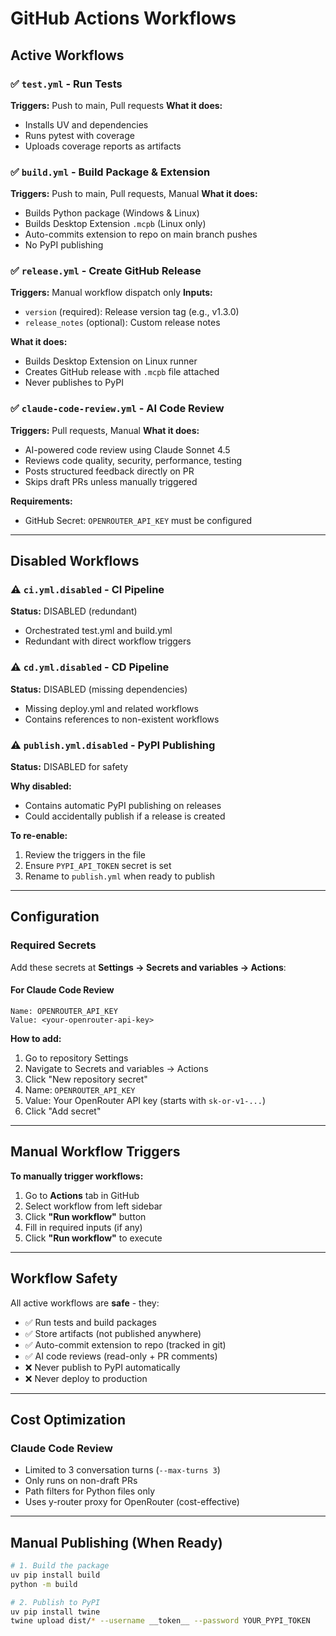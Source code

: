 # GitHub Actions Workflows

## Active Workflows

### ✅ `test.yml` - Run Tests
**Triggers:** Push to main, Pull requests
**What it does:**
- Installs UV and dependencies
- Runs pytest with coverage
- Uploads coverage reports as artifacts

### ✅ `build.yml` - Build Package & Extension
**Triggers:** Push to main, Pull requests, Manual
**What it does:**
- Builds Python package (Windows & Linux)
- Builds Desktop Extension `.mcpb` (Linux only)
- Auto-commits extension to repo on main branch pushes
- No PyPI publishing

### ✅ `release.yml` - Create GitHub Release
**Triggers:** Manual workflow dispatch only
**Inputs:**
- `version` (required): Release version tag (e.g., v1.3.0)
- `release_notes` (optional): Custom release notes

**What it does:**
- Builds Desktop Extension on Linux runner
- Creates GitHub release with `.mcpb` file attached
- Never publishes to PyPI

### ✅ `claude-code-review.yml` - AI Code Review
**Triggers:** Pull requests, Manual
**What it does:**
- AI-powered code review using Claude Sonnet 4.5
- Reviews code quality, security, performance, testing
- Posts structured feedback directly on PR
- Skips draft PRs unless manually triggered

**Requirements:**
- GitHub Secret: `OPENROUTER_API_KEY` must be configured

---

## Disabled Workflows

### ⚠️ `ci.yml.disabled` - CI Pipeline
**Status:** DISABLED (redundant)
- Orchestrated test.yml and build.yml
- Redundant with direct workflow triggers

### ⚠️ `cd.yml.disabled` - CD Pipeline
**Status:** DISABLED (missing dependencies)
- Missing deploy.yml and related workflows
- Contains references to non-existent workflows

### ⚠️ `publish.yml.disabled` - PyPI Publishing
**Status:** DISABLED for safety

**Why disabled:**
- Contains automatic PyPI publishing on releases
- Could accidentally publish if a release is created

**To re-enable:**
1. Review the triggers in the file
2. Ensure `PYPI_API_TOKEN` secret is set
3. Rename to `publish.yml` when ready to publish

---

## Configuration

### Required Secrets

Add these secrets at **Settings → Secrets and variables → Actions**:

#### For Claude Code Review
```
Name: OPENROUTER_API_KEY
Value: <your-openrouter-api-key>
```

**How to add:**
1. Go to repository Settings
2. Navigate to Secrets and variables → Actions
3. Click "New repository secret"
4. Name: `OPENROUTER_API_KEY`
5. Value: Your OpenRouter API key (starts with `sk-or-v1-...`)
6. Click "Add secret"

---

## Manual Workflow Triggers

**To manually trigger workflows:**
1. Go to **Actions** tab in GitHub
2. Select workflow from left sidebar
3. Click **"Run workflow"** button
4. Fill in required inputs (if any)
5. Click **"Run workflow"** to execute

---

## Workflow Safety

All active workflows are **safe** - they:
- ✅ Run tests and build packages
- ✅ Store artifacts (not published anywhere)
- ✅ Auto-commit extension to repo (tracked in git)
- ✅ AI code reviews (read-only + PR comments)
- ❌ Never publish to PyPI automatically
- ❌ Never deploy to production

---

## Cost Optimization

### Claude Code Review
- Limited to 3 conversation turns (`--max-turns 3`)
- Only runs on non-draft PRs
- Path filters for Python files only
- Uses y-router proxy for OpenRouter (cost-effective)

---

## Manual Publishing (When Ready)

```bash
# 1. Build the package
uv pip install build
python -m build

# 2. Publish to PyPI
uv pip install twine
twine upload dist/* --username __token__ --password YOUR_PYPI_TOKEN
```
